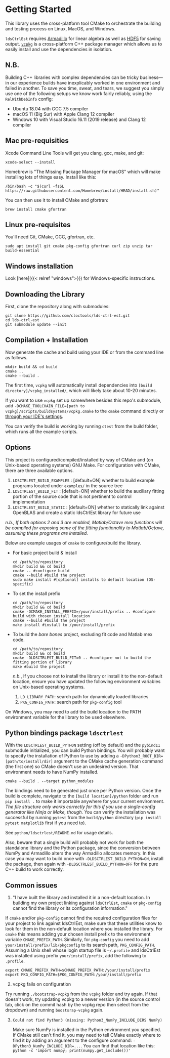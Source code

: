 # Getting Started

This library uses the cross-platform tool CMake to orchestrate the building and testing process on Linux, MacOS, and Windows. 

`ldsCtrlEst` requires [Armadillo](http://arma.sourceforge.net/) for linear algebra as well as [HDF5](https://www.hdfgroup.org/downloads/hdf5/) for saving output. [`vcpkg`](https://vcpkg.io/) is a cross-platform C++ package manager which allows us to easily install and use the dependencies in isolation.

## N.B.
Building C++ libraries with complex dependencies can be tricky business&mdash;in our experience builds have inexplicably worked in one environment and failed in another. To save you time, sweat, and tears, we suggest you simply use one of the following setups we know work fairly reliably, using the `RelWithDebInfo` config:
- Ubuntu 18.04 with GCC 7.5 compiler
- macOS 11 (Big Sur) with Apple Clang 12 compiler
- Windows 10 with Visual Studio 16.11 (2019 release) and Clang 12 compiler

## Mac pre-requisities

Xcode Command Line Tools will get you clang, gcc, make, and git:
```shell
xcode-select --install
```

Homebrew is "The Missing Package Manager for macOS" which will make installing lots of things easy. Install like this:
```shell
/bin/bash -c "$(curl -fsSL https://raw.githubusercontent.com/Homebrew/install/HEAD/install.sh)"
```

You can then use it to install CMake and gfortran:
```shell
brew install cmake gfortran
```

## Linux pre-requisites

You'll need Git, CMake, GCC, gfortran, etc.
```shell
sudo apt install git cmake pkg-config gfortran curl zip unzip tar build-essential
```

## Windows installation
Look [here]({{< relref "windows">}}) for Windows-specific instructions.

## Downloading the Library

First, clone the repository along with submodules:
```
git clone https://github.com/cloctools/lds-ctrl-est.git 
cd lds-ctrl-est
git submodule update --init
```

## Compilation + Installation

Now generate the cache and build using your IDE or from the command line as follows.
```source
mkdir build && cd build
cmake ..
cmake --build .
```

The first time, `vcpkg` will automatically install dependencies into `[build directory]/vcpkg_installed/`, which will likely take about 10-20 minutes.

If you want to use `vcpkg` set up somewhere besides this repo's submodule, add `-DCMAKE_TOOLCHAIN_FILE=[path to vcpkg]/scripts/buildsystems/vcpkg.cmake` to the `cmake` command directly or [through your IDE's settings](https://github.com/microsoft/vcpkg#using-vcpkg-with-cmake).

You can verify the build is working by running `ctest` from the build folder, which runs all the example scripts.

## Options

This project is configured/compiled/installed by way of CMake and (on Unix-based operating systems) GNU Make. For configuration with CMake, there are three available options.
1. `LDSCTRLEST_BUILD_EXAMPLES`  : [default=ON] whether to build example programs located under `examples/` in the source tree
2. `LDSCTRLEST_BUILD_FIT`       : [default=ON] whether to build the auxiliary fitting portion of the source code that is not pertinent to control implementation
3. `LDSCTRLEST_BUILD_STATIC`    : [default=ON] whether to statically link against OpenBLAS and create a static ldsCtrlEst library for future use

*n.b., If both options 2 and 3 are enabled, Matlab/Octave mex functions will be compiled for exposing some of the fitting functionality to Matlab/Octave, assuming these programs are installed.*

Below are example usages of `cmake` to configure/build the library.
- For basic project build & install
  ```shell
  cd /path/to/repository
  mkdir build && cd build
  cmake .. #configure build
  cmake --build #build the project
  sudo make install #[optional] installs to default location (OS-specific)
  ```

- To set the install prefix
  ```shell
  cd /path/to/repository
  mkdir build && cd build
  cmake -DCMAKE_INSTALL_PREFIX=/your/install/prefix .. #configure build with chosen install location
  cmake --build #build the project
  make install #install to /your/install/prefix
  ```

- To build the *bare bones* project, excluding fit code and Matlab mex code.
  ```shell
  cd /path/to/repository
  mkdir build && cd build
  cmake -DLDSCTRLEST_BUILD_FIT=0 .. #configure not to build the fitting portion of library
  make #build the project
  ```

  *n.b.*, If you choose not to install the library or install it to the non-default location, ensure you have updated the following environment variables on Unix-based operating systems.
  1. `LD_LIBRARY_PATH`: search path for dynamically loaded libraries
  2. `PKG_CONFIG_PATH`: search path for `pkg-config` tool

On Windows, you may need to add the build location to the PATH environment variable for the library to be used elsewhere.

## Python bindings package `ldsctrlest`
With the `LDSCTRLEST_BUILD_PYTHON` setting (off by default) and the `pybind11` submodule initialized, you can build Python bindings. You will probably want to specify the installation of Python to use by adding a `-DPython3_ROOT_DIR=[path/to/install/dir]` argument to the CMake cache generation command (the first one) so CMake doesn't use an undesired version. That environment needs to have NumPy installed.

```shell
cmake --build . --target python_modules
```

The bindings need to be generated just once per Python version. Once the build is complete, navigate to the `[build location]/python` folder and run `pip install .` to make it importable anywhere for your current environment. *The file structure only works correctly for this if you use a single-config generator like Ninja or Make, though.* You can verify the installation was successful by running `pytest` from the `build/python` directory (`pip install pytest matplotlib` first if you need to).

See `python/ldsctrlest/README.md` for usage details.

Also, beware that a single build will probably not work for both the standalone library and the Python package, since the conversion between NumPy and Armadillo alters the way Armadillo allocates memory. In this case you may want to build once with `-DLDSCTRLEST_BUILD_PYTHON=ON`, install the package, then again with  `-DLDSCTRLEST_BUILD_PYTHON=OFF` for the pure C++ build to work correctly.

## Common issues

1. "I have built the library and installed it in a non-default location. In building my own project linking against `ldsCtrlEst`, `cmake` or `pkg-config` cannot find the library or its configuration information."

  If `cmake` and/or `pkg-config` cannot find the required configuration files for your project to link against ldsCtrlEst, make sure that these utilities know to look for them in the non-default location where you installed the library. For `cmake` this means adding your chosen install prefix to the environment variable `CMAKE_PREFIX_PATH`. Similarly, for `pkg-config` you need to add `your/install/prefix/lib/pkgconfig` to its search path, `PKG_CONFIG_PATH`. Assuming a Unix shell whose login startup file is `~/.profile` and ldsCtrlEst was installed using prefix `your/install/prefix`, add the following to `.profile`.
  ```shell
  export CMAKE_PREFIX_PATH=$CMAKE_PREFIX_PATH:/your/install/prefix
  export PKG_CONFIG_PATH=$PKG_CONFIG_PATH:/your/install/prefix
  ```

2. vcpkg fails on configuration

  Try running `./bootstrap-vcpkg` from the `vcpkg` folder and try again. If that doesn't work, try updating vcpkg to a newer version (in the source control tab, click on the commit hash by the vcpkg repo then select from the dropdown) and running `boostsrap-vcpkg` again.

3. `Could not find Python3 (missing: Python3_NumPy_INCLUDE_DIRS NumPy)`
   
   Make sure NumPy is installed in the Python environment you specified. If CMake still can't find it, you may need to tell CMake exactly where to find it by adding an argument to the configure command: `-DPython3_NumPy_INCLUDE_DIR=...`. You can find that location like this: `python -c 'import numpy; print(numpy.get_include())'`
